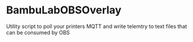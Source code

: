 # BambuLabOBSOverlay
Utility script to poll your printers MQTT and write telemtry to text files that can be consumed by OBS
